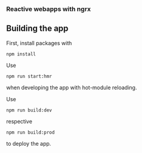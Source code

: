 ### Reactive webapps with ngrx

## Building the app

First, install packages with

```
npm install
```

Use

```
npm run start:hmr
```

when developing the app with hot-module reloading. 

Use 

```
npm run build:dev 
```

respective

```
npm run build:prod
```

to deploy the app.
